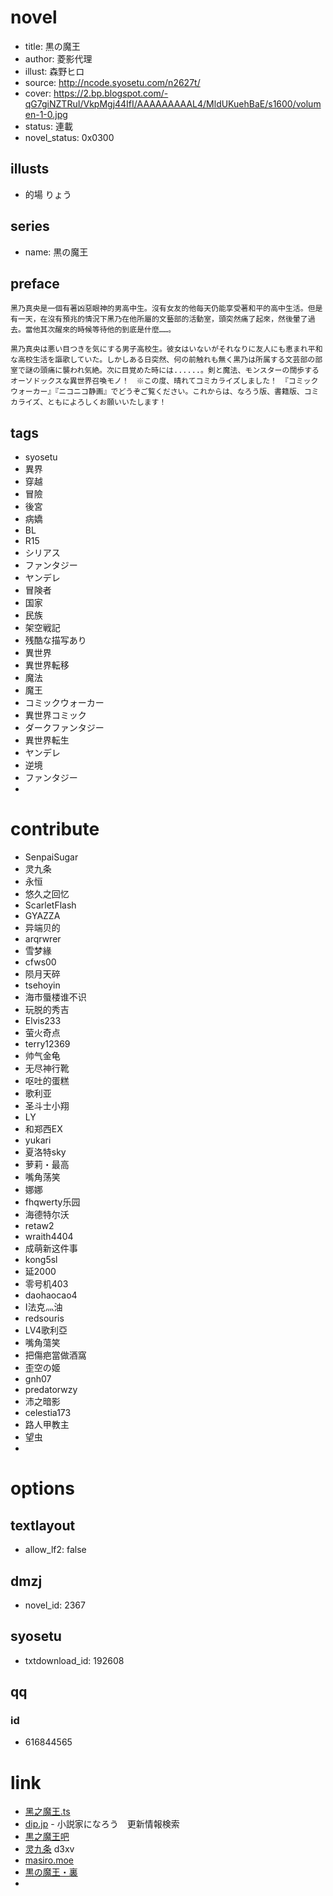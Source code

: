 # novel

- title: 黒の魔王
- author: 菱影代理
- illust: 森野ヒロ
- source: http://ncode.syosetu.com/n2627t/
- cover: https://2.bp.blogspot.com/-qG7giNZTRuI/VkpMgj44IfI/AAAAAAAAAL4/MldUKuehBaE/s1600/volumen-1-0.jpg
- status: 連載
- novel_status: 0x0300

## illusts

- 的場 りょう

## series

- name: 黒の魔王

## preface

```
黑乃真央是一個有著凶惡眼神的男高中生。沒有女友的他每天仍能享受著和平的高中生活。但是有一天，在沒有預兆的情況下黑乃在他所屬的文藝部的活動室，頭突然痛了起來，然後暈了過去。當他其次醒來的時候等待他的到底是什麼……。

黒乃真央は悪い目つきを気にする男子高校生。彼女はいないがそれなりに友人にも恵まれ平和な高校生活を謳歌していた。しかしある日突然、何の前触れも無く黒乃は所属する文芸部の部室で謎の頭痛に襲われ気絶。次に目覚めた時には......。剣と魔法、モンスターの闊歩するオーソドックスな異世界召喚モノ！　※この度、晴れてコミカライズしました！　『コミックウォーカー』『ニコニコ静画』でどうぞご覧ください。これからは、なろう版、書籍版、コミカライズ、ともによろしくお願いいたします！
```

## tags

- syosetu
- 異界
- 穿越
- 冒險
- 後宮
- 病嬌
- BL
- R15
- シリアス
- ファンタジー
- ヤンデレ
- 冒険者
- 国家
- 民族
- 架空戦記
- 残酷な描写あり
- 異世界
- 異世界転移
- 魔法
- 魔王
- コミックウォーカー
- 異世界コミック
- ダークファンタジー
- 異世界転生
- ヤンデレ
- 逆境
- ファンタジー
-

# contribute

- SenpaiSugar
- 灵九条
- 永恒
- 悠久之回忆
- ScarletFlash
- GYAZZA
- 异端贝的
- arqrwrer
- 雪梦緣
- cfws00
- 陨月天碎
- tsehoyin
- 海市蜃楼谁不识
- 玩脱的秀吉
- Elvis233
- 萤火奇点
- terry12369
- 帅气金龟
- 无尽神行靴
- 呕吐的蛋糕
- 歌利亚
- 圣斗士小翔
- LY
- 和郑西EX
- yukari
- 夏洛特sky
- 萝莉・最高
- 嘴角荡笑
- 娜娜
- fhqwerty乐园
- 海德特尔沃
- retaw2
- wraith4404
- 成萌新这件事
- kong5sl
- 延2000
- 零号机403
- daohaocao4
- I法克灬油
- redsouris
- LV4歌利亞
- 嘴角蕩笑
- 把傷疤當做酒窩
- 歪空の姬
- gnh07
- predatorwzy
- 沛之暗影
- celestia173
- 路人甲教主
- 望虫
- 

# options

## textlayout

- allow_lf2: false

## dmzj

- novel_id: 2367

## syosetu

- txtdownload_id: 192608

## qq

### id

- 616844565

# link

- [黑之魔王.ts](https://github.com/bluelovers/node-novel/blob/master/lib/locales/%E9%BB%91%E4%B9%8B%E9%AD%94%E7%8E%8B.ts)
- [dip.jp](https://narou.dip.jp/search.php?text=n2627t&novel=all&genre=all&new_genre=all&length=0&down=0&up=100) - 小説家になろう　更新情報検索
- [黒之魔王吧](https://tieba.baidu.com/f?kw=%E9%BB%92%E4%B9%8B%E9%AD%94%E7%8E%8B&ie=utf-8 "")
- [灵九条](https://pan.baidu.com/s/1pMi5zXT) d3xv
- [masiro.moe](https://masiro.moe/forum.php?mod=forumdisplay&fid=53&page=1)
- [黒の魔王・裏](http://novel18.syosetu.com/n9884df/)
-
